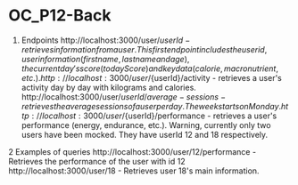 # OC_P12-Back

1. Endpoints
http://localhost:3000/user/${userId} - retrieves information from a user. This first endpoint includes the user id, user information (first name, last name and age), the current day's score (todayScore) and key data (calorie, macronutrient, etc.).
http://localhost:3000/user/${userId}/activity - retrieves a user's activity day by day with kilograms and calories.
http://localhost:3000/user/${userId}/average-sessions - retrieves the average sessions of a user per day. The week starts on Monday.
http://localhost:3000/user/${userId}/performance - retrieves a user's performance (energy, endurance, etc.).
Warning, currently only two users have been mocked. They have userId 12 and 18 respectively.

2 Examples of queries
http://localhost:3000/user/12/performance - Retrieves the performance of the user with id 12
http://localhost:3000/user/18 - Retrieves user 18's main information.
